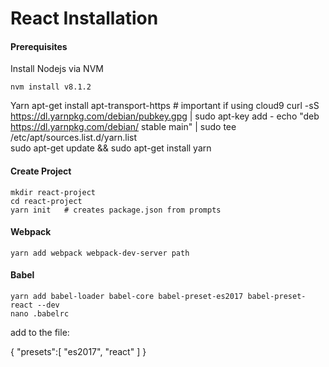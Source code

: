 React Installation
==================


#### Prerequisites

Install Nodejs via NVM
    
    nvm install v8.1.2
    
Yarn
    apt-get install apt-transport-https  # important if using cloud9
    curl -sS https://dl.yarnpkg.com/debian/pubkey.gpg | sudo apt-key add -
    echo "deb https://dl.yarnpkg.com/debian/ stable main" | sudo tee /etc/apt/sources.list.d/yarn.list    
    sudo apt-get update && sudo apt-get install yarn

#### Create Project

    mkdir react-project
    cd react-project
    yarn init   # creates package.json from prompts

#### Webpack

    yarn add webpack webpack-dev-server path
    
#### Babel

    yarn add babel-loader babel-core babel-preset-es2017 babel-preset-react --dev
    nano .babelrc

add to the file:

{
    "presets":[
        "es2017", "react"
    ]
}

    

